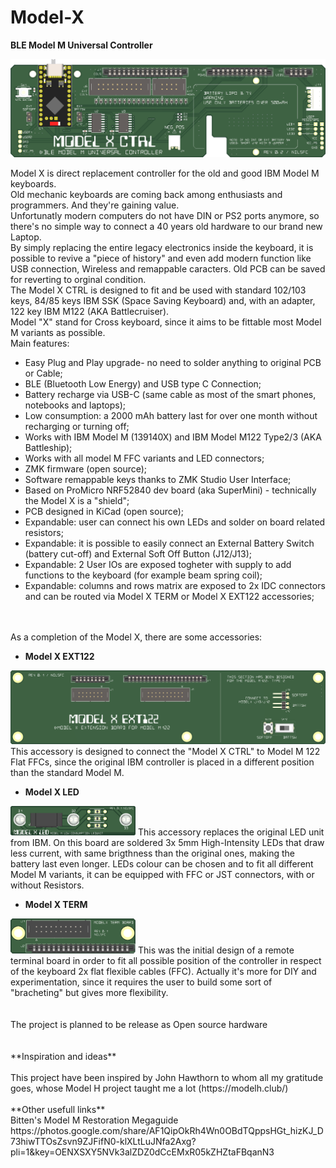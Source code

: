 # Model-X
**BLE Model M Universal Controller**

![Model X](./site/Model%20X%20CTRL%20(Int.Batt.SW)_16b.png)

Model X is direct replacement controller for the old and good IBM Model M keyboards.<br>
Old mechanic keyboards are coming back among enthusiasts and programmers. And they're gaining value.<br>
Unfortunatly modern computers do not have DIN or PS2 ports anymore, so there's no simple way to connect a 40 years old hardware to our brand new Laptop.<br>
By simply replacing the entire legacy electronics inside the keyboard, it is possible to revive a "piece of history" and even add modern function like USB connection, Wireless and remappable caracters. Old PCB can be saved for reverting to orginal condition.<br>
The Model X CTRL is designed to fit and be used with standard 102/103 keys, 84/85 keys IBM SSK (Space Saving Keyboard) and, with an adapter, 122 key IBM M122 (AKA Battlecruiser).<br>
Model "X" stand for Cross keyboard, since it aims to be fittable most Model M variants as possible.
<br>
Main features:
  - Easy Plug and Play upgrade- no need to solder anything to original PCB or Cable;
  - BLE (Bluetooth Low Energy) and USB type C Connection;
  - Battery recharge via USB-C (same cable as most of the smart phones, notebooks and laptops);
  - Low consumption: a 2000 mAh battery last for over one month without recharging or turning off;
  - Works with IBM Model M (139140X) and IBM Model M122 Type2/3 (AKA Battleship);
  - Works with all model M FFC variants and LED connectors;
  - ZMK firmware (open source);
  - Software remappable keys thanks to ZMK Studio User Interface;
  - Based on ProMicro NRF52840 dev board (aka SuperMini) - technically the Model X is a "shield";
  - PCB designed in KiCad (open source);
  - Expandable: user can connect his own LEDs and solder on board related resistors;
  - Expandable: it is possible to easily connect an External Battery Switch (battery cut-off) and External Soft Off Button (J12/J13);
  - Expandable: 2 User IOs are exposed togheter with supply to add functions to the keyboard (for example beam spring coil);
  - Expandable: columns and rows matrix are exposed to 2x IDC connectors and can be routed via Model X TERM or Model X EXT122 accessories;
<br>
<br>
As a completion of the Model X, there are some accessories:<br>

  - **Model X EXT122**<br>
  <img src="./site/Model%20X%20EXT122%20(J7%202x07)_16b.png" alt="Model X EXT122" width="600">
  This accessory is designed to connect the "Model X CTRL" to Model M 122 Flat FFCs, since the original IBM controller is placed in a different position than the standard Model M.
  <br>

  - **Model X LED**<br>  
  <img src="./site/Model%20X%20LED_16b.png" alt="Model X LED" width="200">
  This accessory replaces the original LED unit from IBM. On this board are soldered 3x 5mm High-Intensity LEDs that draw less current, with same brigthness than the original ones, making the battery last even longer.
  LEDs colour can be chosen and to fit all different Model M variants, it can be equipped with FFC or JST connectors, with or without Resistors.

  - **Model X TERM**<br>  
  <img src="./site/Model%20X%20TERM_16b.png" alt="Model X TERM" width="200">
  This was the initial design of a remote terminal board in order to fit all possible position of the controller in respect of the keyboard 2x flat flexible cables (FFC).
  Actually it's more for DIY and experimentation, since it requires the user to build some sort of "bracheting" but gives more flexibility.
<br>
<br>
<br>
The project is planned to be release as Open source hardware
<br>
<br>
<br>
**Inspiration and ideas**<br>
<br>
This project have been inspired by John Hawthorn to whom all my gratitude goes, whose Model H project taught me a lot (https://modelh.club/)
<br><br>
**Other usefull links**<br>
Bitten's Model M Restoration Megaguide<br>
https://photos.google.com/share/AF1QipOkRh4Wn0OBdTQppsHGt_hizKJ_D73hiwTTOsZsvn9ZJFifN0-klXLtLuJNfa2Axg?pli=1&key=OENXSXY5NVk3alZDZ0dCcEMxR05kZHZtaFBqanN3
<br>
